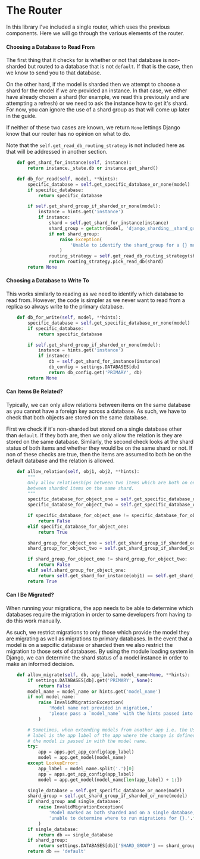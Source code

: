 # The Router

In this library I've included a single router, which uses the previous components. Here we will go through the various elements of the router.

#### Choosing a Database to Read From

The first thing that it checks for is whether or not that database is non-sharded but routed to a database that is not `default`. If that is the case, then we know to send you to that database.

On the other hard, if the model is sharded then we attempt to choose a shard for the model if we are provided an instance. In that case, we either have already chosen a shard (for example, we read this previously and are attempting a refresh) or we need to ask the instance how to get it's shard. For now, you can ignore the use of a shard group as that will come up later in the guide.

If neither of these two cases are known, we return `None` lettings Django know that our router has no opinion on what to do.

Note that the `self.get_read_db_routing_strategy` is not included here as that will be addressed in another section.

```python
    def get_shard_for_instance(self, instance):
        return instance._state.db or instance.get_shard()

    def db_for_read(self, model, **hints):
        specific_database = self.get_specific_database_or_none(model)
        if specific_database:
            return specific_database

        if self.get_shard_group_if_sharded_or_none(model):
            instance = hints.get('instance')
            if instance:
                shard = self.get_shard_for_instance(instance)
                shard_group = getattr(model, 'django_sharding__shard_group', None)
                if not shard_group:
                    raise Exception(
                        'Unable to identify the shard_group for a {} model'.format(model)
                    )
                routing_strategy = self.get_read_db_routing_strategy(shard_group)
                return routing_strategy.pick_read_db(shard)
        return None
```

#### Choosing a Database to Write To

This works similarly to reading as we need to identify which database to read from. However, the code is simpler as we never want to read from a replica so always write to the primary database.

```python
    def db_for_write(self, model, **hints):
        specific_database = self.get_specific_database_or_none(model)
        if specific_database:
            return specific_database

        if self.get_shard_group_if_sharded_or_none(model):
            instance = hints.get('instance')
            if instance:
                db = self.get_shard_for_instance(instance)
                db_config = settings.DATABASES[db]
                return db_config.get('PRIMARY', db)
        return None
```

#### Can Items Be Related?

Typically, we can only allow relations between items on the same database as you cannot have a foreign key across a database. As such, we have to check that both objects are stored on the same database.

First we check if it's non-sharded but stored on a single database other than `default`. If they both are, then we only allow the relation is they are stored on the same database. Similarly, the second check looks at the shard status of both items and whether they would be on the same shard or not. If non of these checks are true, then the items are assumed to both be on the default database and the relation is allowed.

```python
    def allow_relation(self, obj1, obj2, **hints):
        """
        Only allow relationships between two items which are both on only one database or
        between sharded items on the same shard.
        """
        specific_database_for_object_one = self.get_specific_database_or_none(obj1)
        specific_database_for_object_two = self.get_specific_database_or_none(obj2)

        if specific_database_for_object_one != specific_database_for_object_two:
            return False
        elif specific_database_for_object_one:
            return True

        shard_group_for_object_one = self.get_shard_group_if_sharded_or_none(obj1)
        shard_group_for_object_two = self.get_shard_group_if_sharded_or_none(obj2)

        if shard_group_for_object_one != shard_group_for_object_two:
            return False
        elif self.shard_group_for_object_one:
            return self.get_shard_for_instance(obj1) == self.get_shard_for_instance(obj2)
        return True
```


#### Can I Be Migrated?

When running your migrations, the app needs to be able to determine which databases require the migration in order to same developers from having to do this work manually.

As such, we restrict migrations to only those which provide the model they are migrating as well as migrations to primary databases. In the event that a model is on a sepcific database or sharded then we also restrict the migration to those sets of databases. By using the module loading system in Django, we can determine the shard status of a model instance in order to make an informed decision.

```python
    def allow_migrate(self, db, app_label, model_name=None, **hints):
        if settings.DATABASES[db].get('PRIMARY', None):
            return False
        model_name = model_name or hints.get('model_name')
        if not model_name:
            raise InvalidMigrationException(
                'Model name not provided in migration,'
                'please pass a `model_name` with the hints passed into the migration.'
            )

        # Sometimes, when extending models from another app i.e. the User Model, the app
        # label is the app label of the app where the change is defined but to app with
        # the model is passed in with the model name.
        try:
            app = apps.get_app_config(app_label)
            model = app.get_model(model_name)
        except LookupError:
            app_label = model_name.split('.')[0]
            app = apps.get_app_config(app_label)
            model = app.get_model(model_name[len(app_label) + 1:])

        single_database = self.get_specific_database_or_none(model)
        shard_group = self.get_shard_group_if_sharded_or_none(model)
        if shard_group and single_database:
            raise InvalidMigrationException(
                'Model marked as both sharded and on a single database, '
                'unable to determine where to run migrations for {}.'.format(model_name)
            )
        if single_database:
            return db == single_database
        if shard_group:
            return settings.DATABASES[db]['SHARD_GROUP'] == shard_group
        return db == 'default'
```